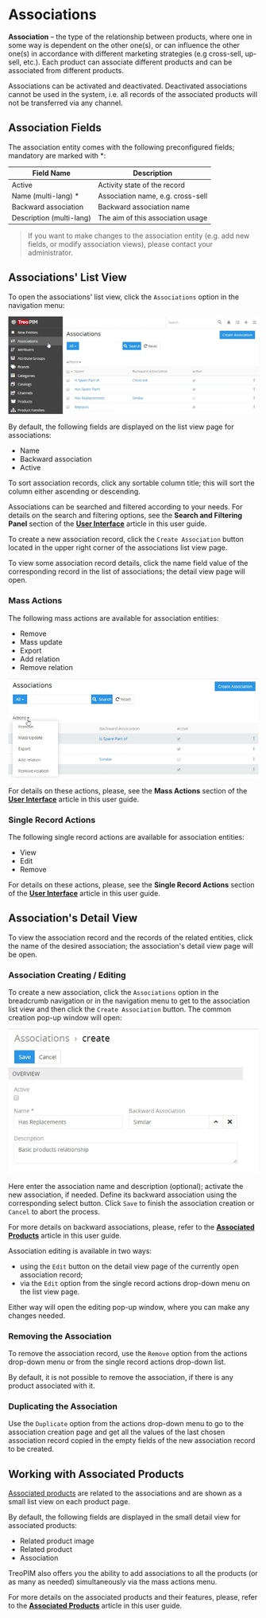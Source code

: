 # Associations

**Association** – the type of the relationship between products, where one in some way is dependent on the other one(s), or can influence the other one(s) in accordance with different marketing strategies (e.g cross-sell, up-sell, etc.). Each product can associate different products and can be associated from different products.

Associations can be activated and deactivated. Deactivated associations cannot be used in the system, i.e. all records of the associated products will not be transferred via any channel.

## Association Fields

The association entity comes with the following preconfigured fields; mandatory are marked with *:

| **Field Name**           | **Description**                   |
|--------------------------|-----------------------------------|
| Active                   | Activity state of the record      |
| Name (multi-lang) *      | Association name, e.g. сross-sell |
| Backward association     | Backward association name         |
| Description (multi-lang) | The aim of this association usage |

> If you want to make changes to the association entity (e.g. add new fields, or modify association views), please contact your administrator.

## Associations' List View

To open the associations' list view, click the `Associations` option in the navigation menu:

![Associations list view page](../../_assets/associations/associations-list-view.jpg)

By default, the following fields are displayed on the list view page for associations:
 - Name
 - Backward association
 - Active

To sort association records, click any sortable column title; this will sort the column either ascending or descending. 

Associations can be searched and filtered according to your needs. For details on the search and filtering options, see the **Search and Filtering Panel** section of the [**User Interface**](https://treopim.com/help/user-interface#search-and-filtering-panel) article in this user guide.

To create a new association record, click the `Create Association` button located in the upper right corner of the associations list view page.

To view some association record details, click the name field value of the corresponding record in the list of associations; the detail view page will open.

### Mass Actions

The following mass actions are available for association entities:
- Remove
- Mass update
- Export
- Add relation
- Remove relation

![Associations mass actions](../../_assets/associations/associations-mass-actions.jpg)

For details on these actions, please, see the **Mass Actions** section of the [**User Interface**](https://treopim.com/help/user-interface) article in this user guide.

### Single Record Actions

The following single record actions are available for association entities:
- View
- Edit
- Remove
  
For details on these actions, please, see the **Single Record Actions** section of the [**User Interface**](https://treopim.com/help/user-interface) article in this user guide.

## Association's Detail View

To view the association record and the records of the related entities, click the name of the desired association; the association's detail view page will be open.

### Association Creating / Editing

To create a new association, click the `Associations` option in the breadcrumb navigation or in the navigation menu to get to the association list view and then click the `Create Association` button. The common creation pop-up window will open:

![Associations creation](../../_assets/associations/associations-create.jpg)

Here enter the association name and description (optional); activate the new association, if needed. Define its backward association using the corresponding select button. Click `Save` to finish the association creation or `Cancel` to abort the process.

For more details on backward associations, please, refer to the [**Associated Products**](https://treopim.com/help/associated-products) article in this user guide.

Association editing is available in two ways:
- using the `Edit` button on the detail view page of the currently open association record;
- via the `Edit` option from the single record actions drop-down menu on the list view page.

Either way will open the editing pop-up window, where you can make any changes needed. 

### Removing the Association

To remove the association record, use the `Remove` option from the actions drop-down menu or from the single record actions drop-down list.

By default, it is not possible to remove the association, if there is any product associated with it.

### Duplicating the Association

Use the `Duplicate` option from the actions drop-down menu to go to the association creation page and get all the values of the last chosen association record copied in the empty fields of the new association record to be created.

## Working with Associated Products

[Associated products](https://treopim.com/help/associated-products) are related to the associations and are shown as a small list view on each product page.

By default, the following fields are displayed in the small detail view for associated products:
 - Related product image
 - Related product
 - Association

TreoPIM also offers you the ability to add associations to all the products (or as many as needed) simultaneously via the mass actions menu.

For more details on the associated products and their features, please, refer to the [**Associated Products**](https://treopim.com/help/associated-products) article in this user guide.





